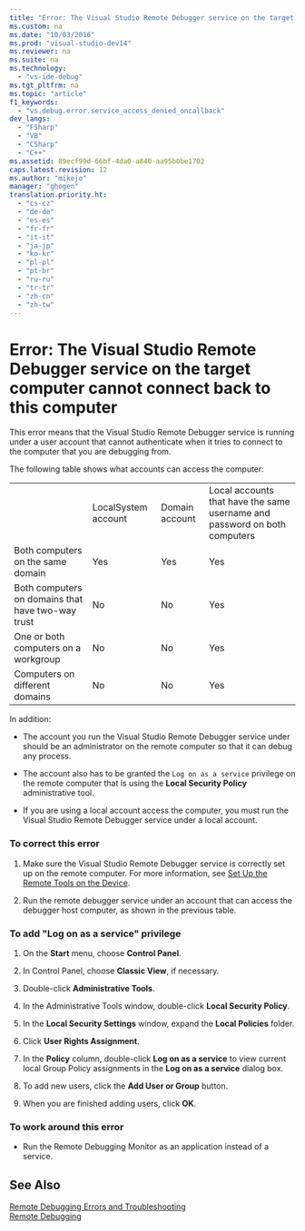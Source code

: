 ```yaml
---
title: "Error: The Visual Studio Remote Debugger service on the target computer cannot connect back to this computer"
ms.custom: na
ms.date: "10/03/2016"
ms.prod: "visual-studio-dev14"
ms.reviewer: na
ms.suite: na
ms.technology: 
  - "vs-ide-debug"
ms.tgt_pltfrm: na
ms.topic: "article"
f1_keywords: 
  - "vs.debug.error.service_access_denied_oncallback"
dev_langs: 
  - "FSharp"
  - "VB"
  - "CSharp"
  - "C++"
ms.assetid: 89ecf99d-66bf-4da0-a840-aa95b0be1702
caps.latest.revision: 12
ms.author: "mikejo"
manager: "ghogen"
translation.priority.ht: 
  - "cs-cz"
  - "de-de"
  - "es-es"
  - "fr-fr"
  - "it-it"
  - "ja-jp"
  - "ko-kr"
  - "pl-pl"
  - "pt-br"
  - "ru-ru"
  - "tr-tr"
  - "zh-cn"
  - "zh-tw"
---
```

# Error: The Visual Studio Remote Debugger service on the target computer cannot connect back to this computer
This error means that the Visual Studio Remote Debugger service is running under a user account that cannot authenticate when it tries to connect to the computer that you are debugging from.  
  
 The following table shows what accounts can access the computer:  
  
|||||  
|-|-|-|-|  
||LocalSystem account|Domain account|Local accounts that have the same username and password on both computers|  
|Both computers on the same domain|Yes|Yes|Yes|  
|Both computers on domains that have two-way trust|No|No|Yes|  
|One or both computers on a workgroup|No|No|Yes|  
|Computers on different domains|No|No|Yes|  
  
 In addition:  
  
-   The account you run the Visual Studio Remote Debugger service under should be an administrator on the remote computer so that it can debug any process.  
  
-   The account also has to be granted the `Log on as a service` privilege on the remote computer that is using the **Local Security Policy** administrative tool.  
  
-   If you are using a local account access the computer, you must run the Visual Studio Remote Debugger service under a local account.  
  
### To correct this error  
  
1.  Make sure the Visual Studio Remote Debugger service is correctly set up on the remote computer. For more information, see [Set Up the Remote Tools on the Device](../Topic/Set%20Up%20the%20Remote%20Tools%20on%20the%20Device.md).  
  
2.  Run the remote debugger service under an account that can access the debugger host computer, as shown in the previous table.  
  
### To add "Log on as a service" privilege  
  
1.  On the **Start** menu, choose **Control Panel**.  
  
2.  In Control Panel, choose **Classic View**, if necessary.  
  
3.  Double-click **Administrative Tools**.  
  
4.  In the Administrative Tools window, double-click **Local Security Policy**.  
  
5.  In the **Local Security Settings** window, expand the **Local Policies** folder.  
  
6.  Click **User Rights Assignment**.  
  
7.  In the **Policy** column, double-click **Log on as a service** to view current local Group Policy assignments in the **Log on as a service** dialog box.  
  
8.  To add new users, click the **Add User or Group** button.  
  
9. When you are finished adding users, click **OK**.  
  
### To work around this error  
  
-   Run the Remote Debugging Monitor as an application instead of a service.  
  
## See Also  
 [Remote Debugging Errors and Troubleshooting](../debugger/remote-debugging-errors-and-troubleshooting.md)   
 [Remote Debugging](../debugger/remote-debugging.md)